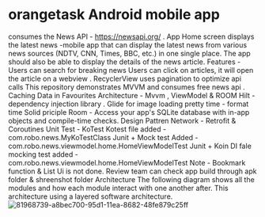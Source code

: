 # orangetask Android mobile app 
consumes the News API - https://newsapi.org/ . App Home screen displays the latest news
-mobile app that can display the latest news from various news sources (NDTV, CNN, Times, BBC, etc.) in one single place. The app should also be able to display the details of the news article.
Features -
Users can search for breaking news
Users can click on articles, it will open the article on a webview .
RecyclerView uses pagination to optimize api calls
This repository demonstrates MVVM and consumes free news api .
Caching Data in Favourites
Architecture - Mvvm , ViewModel & ROOM
Hilt - dependency injection library .
Glide for image loading
pretty time - format time
Solid priciple
Room - Access your app's SQLite database with in-app objects and compile-time checks.
Design Pattren
Network - Retrofit & Coroutines
Unit Test - KoTest
Kotest file added - com.robo.news.MyKoTestClass Junit + Mock test Added - com.robo.news.viewmodel.home.HomeViewModelTest Junit + Koin DI fale mocking test added - com.robo.news.viewmodel.home.HomeViewModelTest
Note - Bookmark function & List Ui is not done. Review team can check app build through apk folder & shreenshot folder
Architecture
The following diagram shows all the modules and how each module interact with one another after. This architecture using a layered software architecture. 
![81968739-a8bec700-95d1-11ea-8682-48fe879c25ff](https://github.com/engmohamed22/orangetask/assets/28671182/f373aa31-e4b7-4c39-a4a0-a14caf84e44b)
